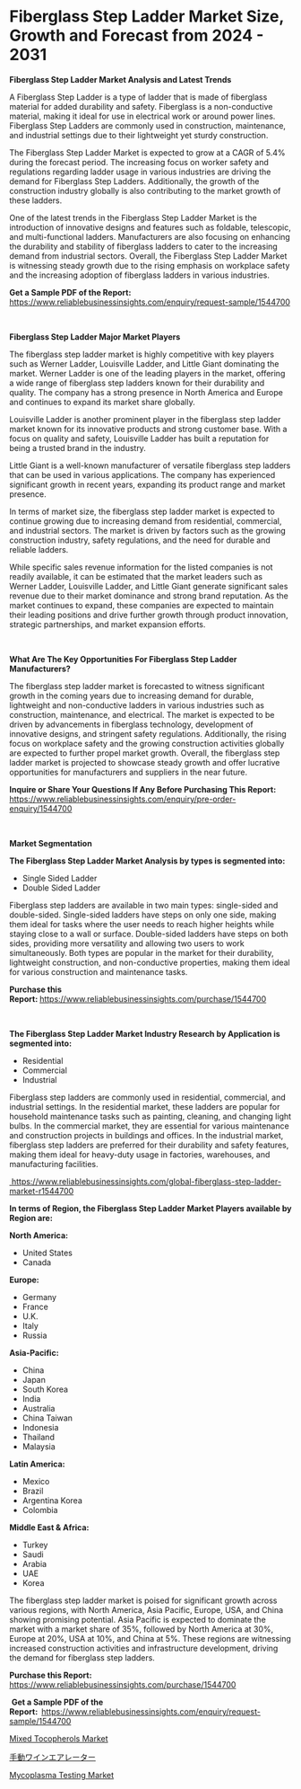 <p><h1>Fiberglass Step Ladder Market Size, Growth and Forecast from 2024 - 2031</h1></p><p><strong>Fiberglass Step Ladder Market Analysis and Latest Trends</strong></p>
<p><p>A Fiberglass Step Ladder is a type of ladder that is made of fiberglass material for added durability and safety. Fiberglass is a non-conductive material, making it ideal for use in electrical work or around power lines. Fiberglass Step Ladders are commonly used in construction, maintenance, and industrial settings due to their lightweight yet sturdy construction.</p><p>The Fiberglass Step Ladder Market is expected to grow at a CAGR of 5.4% during the forecast period. The increasing focus on worker safety and regulations regarding ladder usage in various industries are driving the demand for Fiberglass Step Ladders. Additionally, the growth of the construction industry globally is also contributing to the market growth of these ladders.</p><p>One of the latest trends in the Fiberglass Step Ladder Market is the introduction of innovative designs and features such as foldable, telescopic, and multi-functional ladders. Manufacturers are also focusing on enhancing the durability and stability of fiberglass ladders to cater to the increasing demand from industrial sectors. Overall, the Fiberglass Step Ladder Market is witnessing steady growth due to the rising emphasis on workplace safety and the increasing adoption of fiberglass ladders in various industries.</p></p>
<p><strong>Get a Sample PDF of the Report:&nbsp;</strong> <a href="https://www.reliablebusinessinsights.com/enquiry/request-sample/1544700">https://www.reliablebusinessinsights.com/enquiry/request-sample/1544700</a></p>
<p>&nbsp;</p>
<p><strong>Fiberglass Step Ladder Major Market Players</strong></p>
<p><p>The fiberglass step ladder market is highly competitive with key players such as Werner Ladder, Louisville Ladder, and Little Giant dominating the market. Werner Ladder is one of the leading players in the market, offering a wide range of fiberglass step ladders known for their durability and quality. The company has a strong presence in North America and Europe and continues to expand its market share globally.</p><p>Louisville Ladder is another prominent player in the fiberglass step ladder market known for its innovative products and strong customer base. With a focus on quality and safety, Louisville Ladder has built a reputation for being a trusted brand in the industry.</p><p>Little Giant is a well-known manufacturer of versatile fiberglass step ladders that can be used in various applications. The company has experienced significant growth in recent years, expanding its product range and market presence.</p><p>In terms of market size, the fiberglass step ladder market is expected to continue growing due to increasing demand from residential, commercial, and industrial sectors. The market is driven by factors such as the growing construction industry, safety regulations, and the need for durable and reliable ladders.</p><p>While specific sales revenue information for the listed companies is not readily available, it can be estimated that the market leaders such as Werner Ladder, Louisville Ladder, and Little Giant generate significant sales revenue due to their market dominance and strong brand reputation. As the market continues to expand, these companies are expected to maintain their leading positions and drive further growth through product innovation, strategic partnerships, and market expansion efforts.</p></p>
<p>&nbsp;</p>
<p><strong>What Are The Key Opportunities For Fiberglass Step Ladder Manufacturers?</strong></p>
<p><p>The fiberglass step ladder market is forecasted to witness significant growth in the coming years due to increasing demand for durable, lightweight and non-conductive ladders in various industries such as construction, maintenance, and electrical. The market is expected to be driven by advancements in fiberglass technology, development of innovative designs, and stringent safety regulations. Additionally, the rising focus on workplace safety and the growing construction activities globally are expected to further propel market growth. Overall, the fiberglass step ladder market is projected to showcase steady growth and offer lucrative opportunities for manufacturers and suppliers in the near future.</p></p>
<p><strong>Inquire or Share Your Questions If Any Before Purchasing This Report:</strong> <a href="https://www.reliablebusinessinsights.com/enquiry/pre-order-enquiry/1544700">https://www.reliablebusinessinsights.com/enquiry/pre-order-enquiry/1544700</a></p>
<p>&nbsp;</p>
<p><strong>Market Segmentation</strong></p>
<p><strong>The Fiberglass Step Ladder Market Analysis by types is segmented into:</strong></p>
<p><ul><li>Single Sided Ladder</li><li>Double Sided Ladder</li></ul></p>
<p><p>Fiberglass step ladders are available in two main types: single-sided and double-sided. Single-sided ladders have steps on only one side, making them ideal for tasks where the user needs to reach higher heights while staying close to a wall or surface. Double-sided ladders have steps on both sides, providing more versatility and allowing two users to work simultaneously. Both types are popular in the market for their durability, lightweight construction, and non-conductive properties, making them ideal for various construction and maintenance tasks.</p></p>
<p><strong>Purchase this Report:&nbsp;</strong><a href="https://www.reliablebusinessinsights.com/purchase/1544700">https://www.reliablebusinessinsights.com/purchase/1544700</a></p>
<p>&nbsp;</p>
<p><strong>The Fiberglass Step Ladder Market Industry Research by Application is segmented into:</strong></p>
<p><ul><li>Residential</li><li>Commercial</li><li>Industrial</li></ul></p>
<p><p>Fiberglass step ladders are commonly used in residential, commercial, and industrial settings. In the residential market, these ladders are popular for household maintenance tasks such as painting, cleaning, and changing light bulbs. In the commercial market, they are essential for various maintenance and construction projects in buildings and offices. In the industrial market, fiberglass step ladders are preferred for their durability and safety features, making them ideal for heavy-duty usage in factories, warehouses, and manufacturing facilities.</p></p>
<p><a href="https://www.reliablebusinessinsights.com/global-fiberglass-step-ladder-market-r1544700">&nbsp;https://www.reliablebusinessinsights.com/global-fiberglass-step-ladder-market-r1544700</a></p>
<p><strong>In terms of Region, the Fiberglass Step Ladder Market Players available by Region are:</strong></p>
<p>
    <p> <strong> North America: </strong>
        <ul>
            <li>United States</li>
            <li>Canada</li>
        </ul>
        </p> 
    <p> <strong> Europe: </strong>
        <ul>
            <li>Germany</li>
            <li>France</li>
            <li>U.K.</li>
            <li>Italy</li>
            <li>Russia</li>
        </ul>
        </p> 
    <p> <strong> Asia-Pacific: </strong>
        <ul>
            <li>China</li>
            <li>Japan</li>
            <li>South Korea</li>
            <li>India</li>
            <li>Australia</li>
            <li>China Taiwan</li>
            <li>Indonesia</li>
            <li>Thailand</li>
            <li>Malaysia</li>
        </ul>
        </p> 
    <p> <strong> Latin America: </strong>
        <ul>
            <li>Mexico</li>
            <li>Brazil</li>
            <li>Argentina Korea</li>
            <li>Colombia</li>
        </ul>
        </p> 
    <p> <strong> Middle East & Africa: </strong>
        <ul>
            <li>Turkey</li>
            <li>Saudi</li>
            <li>Arabia</li>
            <li>UAE</li>
            <li>Korea</li>
        </ul>
    </p>
    </p>
<p><p>The fiberglass step ladder market is poised for significant growth across various regions, with North America, Asia Pacific, Europe, USA, and China showing promising potential. Asia Pacific is expected to dominate the market with a market share of 35%, followed by North America at 30%, Europe at 20%, USA at 10%, and China at 5%. These regions are witnessing increased construction activities and infrastructure development, driving the demand for fiberglass step ladders.</p></p>
<p><strong>Purchase this Report: </strong><a href="https://www.reliablebusinessinsights.com/purchase/1544700">https://www.reliablebusinessinsights.com/purchase/1544700</a></p>
<p>&nbsp;<strong>Get a Sample PDF of the Report:&nbsp;&nbsp;</strong><a href="https://www.reliablebusinessinsights.com/enquiry/request-sample/1544700">https://www.reliablebusinessinsights.com/enquiry/request-sample/1544700</a></p>
<p><strong></strong></p>
<p><p><a href="https://github.com/qdaxyrhp12/Market-Research-Report-List-1/blob/main/mixed-tocopherols-market.md">Mixed Tocopherols Market</a></p><p><a href="https://github.com/andrade7361/Market-Research-Report-List-1/blob/main/9951302154047.md">手動ワインエアレーター</a></p><p><a href="https://github.com/sajonf007/Market-Research-Report-List-1/blob/main/mycoplasma-testing-market.md">Mycoplasma Testing Market</a></p></p>